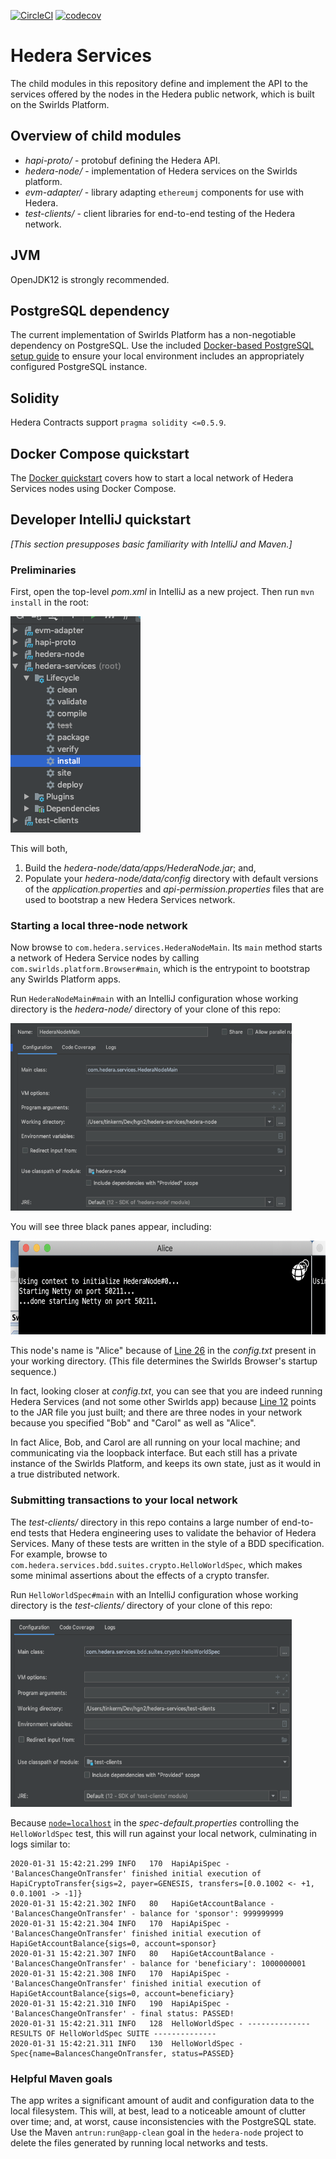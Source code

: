 [![CircleCI](https://circleci.com/gh/hashgraph/hedera-services/tree/master.svg?style=shield&circle-token=6628b37c62b2e1f8f7bf1274bee204dc9bc9292b)](https://circleci.com/gh/hashgraph/hedera-services/tree/master)
[![codecov](https://codecov.io/github/hashgraph/hedera-services/coverage.svg?branch=master&token=ZPMV8C93DV)](https://codecov.io/gh/hashgraph/hedera-services)

# Hedera Services 

The child modules in this repository define and implement the API to the 
services offered by the nodes in the Hedera public network, which is built 
on the Swirlds Platform.

## Overview of child modules
* _hapi-proto/_ - protobuf defining the Hedera API.
* _hedera-node/_ - implementation of Hedera services on the Swirlds platform.
* _evm-adapter/_ - library adapting `ethereumj` components for use with Hedera.
* _test-clients/_ - client libraries for end-to-end testing of the Hedera network.

## JVM
OpenJDK12 is strongly recommended.

## PostgreSQL dependency
The current implementation of Swirlds Platform has a non-negotiable dependency
on PostgreSQL. Use the included
[Docker-based PostgreSQL setup guide](docs/POSTGRESQL_SETUP_GUIDE.md)
to ensure your local environment includes an appropriately configured
PostgreSQL instance.

## Solidity 
Hedera Contracts support `pragma solidity <=0.5.9`.

## Docker Compose quickstart 

The [Docker quickstart](docs/docker-quickstart.md) covers how to 
start a local network of Hedera Services nodes using Docker Compose.

## Developer IntelliJ quickstart 

*[This section presupposes basic familiarity with IntelliJ and Maven.]*

### Preliminaries

First, open the top-level *pom.xml* in IntelliJ as a new project.  Then 
run `mvn install` in the root:

<p>
    <img src="docs/top-level-modules.png"/>
</p>

This will both, 
<ol>
  <li>Build the <i>hedera-node/data/apps/HederaNode.jar</i>; and,
  <li>Populate your <i>hedera-node/data/config</i> directory with 
  default versions of the <i>application.properties</i> and 
  <i>api-permission.properties</i> files that are used to bootstrap 
  a new Hedera Services network.
</ol>

### Starting a local three-node network

Now browse to `com.hedera.services.HederaNodeMain`. Its
`main` method starts a network of Hedera Service nodes by 
calling `com.swirlds.platform.Browser#main`, which is the
entrypoint to bootstrap any Swirlds Platform apps.

Run `HederaNodeMain#main` with an IntelliJ configuration whose working 
directory is the _hedera-node/_ directory of your clone of this repo:

<p>
    <img src="docs/node-configuration.png" height="300" width="450" />
</p>

You will see three black panes appear, including:

<p>
    <img src="docs/node-startup.png" height="150" width="600"/>
</p>

This node's name is "Alice" because of [Line 26](hedera-node/config.txt#L26)
in the _config.txt_ present in your working directory. (This file determines the 
Swirlds Browser's startup sequence.) 

In fact, looking closer at _config.txt_, you can see that you are indeed running
Hedera Services (and not some other Swirlds app) because 
[Line 12](hedera-node/config.txt#L12) points to the JAR file you just built; 
and there are three nodes in your network because you specified "Bob" and "Carol" 
as well as "Alice".

In fact Alice, Bob, and Carol are all running on your local machine; and 
communicating via the loopback interface. But each still has a private 
instance of the Swirlds Platform, and keeps its own state, just as it would in a 
true distributed network.

### Submitting transactions to your local network

The _test-clients/_ directory in this repo contains a large number of 
end-to-end tests that Hedera engineering uses to validate the behavior of 
Hedera Services. Many of these tests are written in the style of a BDD 
specification. For example, browse to 
`com.hedera.services.bdd.suites.crypto.HelloWorldSpec`, which makes some minimal
assertions about the effects of a crypto transfer.

Run `HelloWorldSpec#main` with an IntelliJ configuration whose working 
directory is the _test-clients/_ directory of your clone of this repo:

<p>
    <img src="docs/spec-configuration.png" height="300" width="450" />
</p>

Because [`node=localhost`](test-clients/src/main/resource/spec-default.properties)
in the _spec-default.properties_ controlling the `HelloWorldSpec` test, this
will run against your local network, culminating in logs similar to:

```
2020-01-31 15:42:21.299 INFO   170  HapiApiSpec - 'BalancesChangeOnTransfer' finished initial execution of HapiCryptoTransfer{sigs=2, payer=GENESIS, transfers=[0.0.1002 <- +1, 0.0.1001 -> -1]}
2020-01-31 15:42:21.302 INFO   80   HapiGetAccountBalance - 'BalancesChangeOnTransfer' - balance for 'sponsor': 999999999
2020-01-31 15:42:21.304 INFO   170  HapiApiSpec - 'BalancesChangeOnTransfer' finished initial execution of HapiGetAccountBalance{sigs=0, account=sponsor}
2020-01-31 15:42:21.307 INFO   80   HapiGetAccountBalance - 'BalancesChangeOnTransfer' - balance for 'beneficiary': 1000000001
2020-01-31 15:42:21.308 INFO   170  HapiApiSpec - 'BalancesChangeOnTransfer' finished initial execution of HapiGetAccountBalance{sigs=0, account=beneficiary}
2020-01-31 15:42:21.310 INFO   190  HapiApiSpec - 'BalancesChangeOnTransfer' - final status: PASSED!
2020-01-31 15:42:21.311 INFO   128  HelloWorldSpec - -------------- RESULTS OF HelloWorldSpec SUITE --------------
2020-01-31 15:42:21.311 INFO   130  HelloWorldSpec - Spec{name=BalancesChangeOnTransfer, status=PASSED}
``` 

### Helpful Maven goals
 The app writes a significant amount of audit and configuration data to the
local filesystem. This will, at best, lead to a noticeable amount of clutter 
over time; and, at worst, cause inconsistencies with the PostgreSQL state.  
Use the Maven `antrun:run@app-clean` goal in the `hedera-node` project
to delete the files generated by running local networks and tests.

